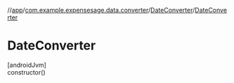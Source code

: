//[app](../../../index.md)/[com.example.expensesage.data.converter](../index.md)/[DateConverter](index.md)/[DateConverter](-date-converter.md)

# DateConverter

[androidJvm]\
constructor()

